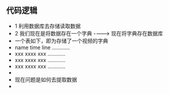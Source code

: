 ## 代码逻辑
- 1 利用数据库去存储读取数据
- 2 我们现在是将数据存在一个字典 ----> 现在将字典存在数据库 
- 一个表如下，即为存储了一个视频的字典
- name time line …………
- xxx  xxxx xxx  …………
- xxx  xxxx xxx  …………
- xxx xxxx xxx  …………
- 
- 现在问题是如何去提取数据
- 